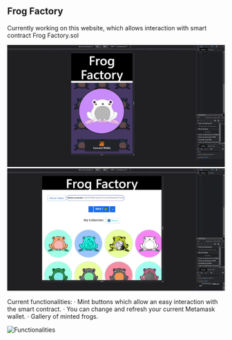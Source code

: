 ## Frog Factory

Currently working on this website, which allows interaction with smart contract Frog Factory.sol


![Responsive Design](https://github.com/widroz/FrogFactory/blob/master/public/frogfactoryrecorded%20(1).gif)
![Responsive Design 2](https://github.com/widroz/FrogFactory/blob/master/public/frogfactoryrecorded%20(2).gif)

Current functionalities:
· Mint buttons which allow an easy interaction with the smart contract.
· You can change and refresh your current Metamask wallet.
· Gallery of minted frogs.

![Functionalities](https://github.com/widroz/FrogFactory/blob/master/public/frogfactoryrecorded%20(4).gif)
